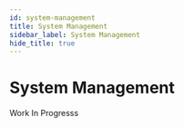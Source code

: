 ```yaml
---
id: system-management
title: System Management
sidebar_label: System Management
hide_title: true
---
```


# System Management

Work In Progresss

